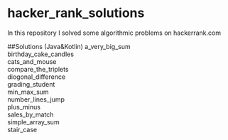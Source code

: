 # hacker_rank_solutions
In this repository I solved some algorithmic problems on hackerrank.com

##Solutions (Java&Kotlin)
a_very_big_sum </br>
birthday_cake_candles </br>
cats_and_mouse </br>
compare_the_triplets </br>
diogonal_difference </br>
grading_student </br> 
min_max_sum </br>
number_lines_jump </br>
plus_minus </br>
sales_by_match </br>
simple_array_sum </br>
stair_case </br>
